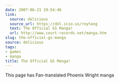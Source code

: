 ```yaml
---
date: 2007-06-21 19:54:46
link:
  source: delicious
  source_url: https://del.icio.us/roytang
  text: The Official GS Manga!
  url: http://www.court-records.net/manga.htm
slug: the-official-gs-manga
source: delicious
tags:
- games
- manga
title: The Official GS Manga!
---
```


This page has Fan-translated Phoenix Wright manga
